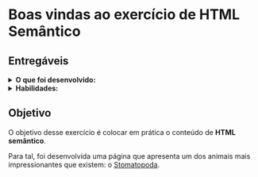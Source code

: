 # Boas vindas ao exercício de HTML Semântico

## Entregáveis

<details>

  <summary><strong>O que foi desenvolvido:</strong></summary>

- Neste exercício uma página HTML usando as principais tags semânticas foi desenvolvida.

</details>

<details>

  <summary><strong>Habilidades:</strong></summary>

- Utilizar a tag `<header>` de forma semanticamente correta
- Utilizar a tag `<nav>` de forma semanticamente correta
- Utilizar a tag `<article>` de forma semanticamente correta
- Utilizar a tag `<section>` de forma semanticamente correta
- Utilizar a tag `<aside>` de forma semanticamente correta
- Utilizar a tag `<footer>` de forma semanticamente correta
- Utilizar a tag `<a>` com os atributos `href` e `target`
- Utilizar a tag `<img>` com os atributos `src`, `alt` e `width`
- Utilizar as tags de header `<h1>`, `<h2>`, etc.
- Utilizar a tag `<p>`
- Definir `Links Internos`, no HTML, como links para outros locais da própria página
- Utilizar as tag `<ul>`, `<li>`, `<strong>`, `<em>`, `<html>`, `<head>` e `<!DOCTYPE html>` para garantir que o navegador saiba que o documento é do tipo `HTML 5`

</details>

## Objetivo

O objetivo desse exercício é colocar em prática o conteúdo de **HTML semântico**.

Para tal, foi desenvolvida uma página que apresenta um dos animais mais impressionantes que existem: o [Stomatopoda](https://www.nationalgeographic.com/science/phenomena/2014/07/03/natures-most-amazing-eyes-just-got-a-bit-weirder/).
